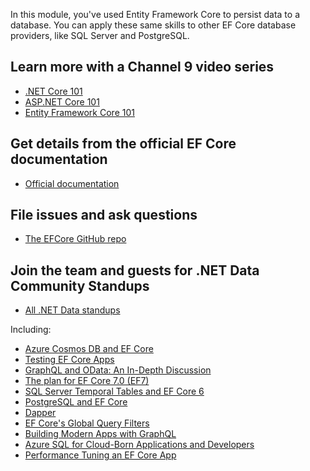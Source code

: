 In this module, you've used Entity Framework Core to persist data to a database. You can apply these same skills to other EF Core database providers, like SQL Server and PostgreSQL.

## Learn more with a Channel 9 video series

- [.NET Core 101](https://channel9.msdn.com/Series/NET-Core-101/?WT.mc_id=Educationaldotnet-c9-scottha&azure-portal=true)
- [ASP.NET Core 101](https://channel9.msdn.com/Series/ASPNET-Core-101/?WT.mc_id=Educationaspnet-c9-niner&azure-portal=true)
- [Entity Framework Core 101](https://channel9.msdn.com/Series/Entity-Framework-Core-101/?WT.mc_id=EducationalEF-c9-niner&azure-portal=true)

## Get details from the official EF Core documentation

- [Official documentation](https://aka.ms/efdocs)

## File issues and ask questions

- [The EFCore GitHub repo](https://github.com/dotnet/efcore)

## Join the team and guests for .NET Data Community Standups

- [All .NET Data standups](https://aka.ms/efstandups)

Including:

- [Azure Cosmos DB and EF Core](https://youtu.be/nEqH_XfCfho)
- [Testing EF Core Apps](https://youtu.be/KO2aFuLqGkc)
- [GraphQL and OData: An In-Depth Discussion](https://youtu.be/t7nkdORzed4)
- [The plan for EF Core 7.0 (EF7)](https://youtu.be/nU-mtUtbHV4)
- [SQL Server Temporal Tables and EF Core 6](https://youtu.be/2aCgKM41NFw)
- [PostgreSQL and EF Core](https://youtu.be/Ya_cmZRwACM)
- [Dapper](https://youtu.be/txiQar6PqvA)
- [EF Core's Global Query Filters](https://youtu.be/Uy0c_DKGM-U)
- [Building Modern Apps with GraphQL](https://youtu.be/4k3WzW2ZdXs)
- [Azure SQL for Cloud-Born Applications and Developers](https://youtu.be/GhIhwCafilk)
- [Performance Tuning an EF Core App](https://youtu.be/VgNFFEqwZPU)

